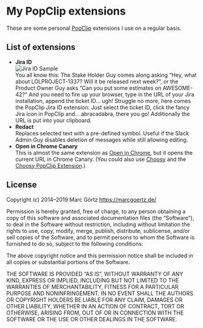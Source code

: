 # My PopClip extensions

These are some personal [PopClip](https://pilotmoon.com/popclip)
extensions I use on a regular basis.

## List of extensions

* **Jira ID**  
  ![Jira ID Sample](https://cdn.rawgit.com/Dreamseer/popclip-extensions/main/jira-id-sample.png)  
  You all know this: The Stake Holder Guy comes along asking “Hey, what about LOLPROJECT-1337? Will it be released next week?”, or the Product Owner Guy asks “Can you put some estimates on AWESOME-42?” And you need to fire up your browser, type in the URL of your Jira installation, append the ticket ID… ugh! Struggle no more, here comes the PopClip Jira ID extension: Just select the ticket ID, click the fancy Jira icon in PopClip and… abracadabra, there you go! Additionally the URL is put into your clipboard.
* **Redact**  
  Replaces selected text with a pre-defined symbol. Useful if the Slack Admin Guy disables deletion of messages while still allowing editing.
* **Open in Chrome Canary**  
  This is almost the same extension as [Open in Chrome](https://pilotmoon.com/popclip/extensions//page/OpenInChrome), but it opens the current URL in Chrome Canary. (You could also use [Choosy](https://www.choosyosx.com/) and the [Choosy PopClip Extension](https://github.com/georgebrock/choosy-popclip).)

## License

Copyright (c) 2014–2019 Marc Görtz <https://marcgoertz.de/>

Permission is hereby granted, free of charge, to any person obtaining a
copy of this software and associated documentation files (the
“Software”), to deal in the Software without restriction, including
without limitation the rights to use, copy, modify, merge, publish,
distribute, sublicense, and/or sell copies of the Software, and to
permit persons to whom the Software is furnished to do so, subject to
the following conditions:

The above copyright notice and this permission notice shall be included
in all copies or substantial portions of the Software.

THE SOFTWARE IS PROVIDED “AS IS”, WITHOUT WARRANTY OF ANY KIND, EXPRESS
OR IMPLIED, INCLUDING BUT NOT LIMITED TO THE WARRANTIES OF
MERCHANTABILITY, FITNESS FOR A PARTICULAR PURPOSE AND NONINFRINGEMENT.
IN NO EVENT SHALL THE AUTHORS OR COPYRIGHT HOLDERS BE LIABLE FOR ANY
CLAIM, DAMAGES OR OTHER LIABILITY, WHETHER IN AN ACTION OF CONTRACT,
TORT OR OTHERWISE, ARISING FROM, OUT OF OR IN CONNECTION WITH THE
SOFTWARE OR THE USE OR OTHER DEALINGS IN THE SOFTWARE.
